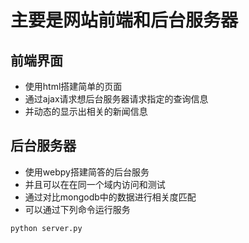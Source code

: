 # 主要是网站前端和后台服务器

## 前端界面
- 使用html搭建简单的页面
- 通过ajax请求想后台服务器请求指定的查询信息
- 并动态的显示出相关的新闻信息

## 后台服务器
- 使用webpy搭建简答的后台服务
- 并且可以在在同一个域内访问和测试
- 通过对比mongodb中的数据进行相关度匹配
- 可以通过下列命令运行服务
```
python server.py
```
